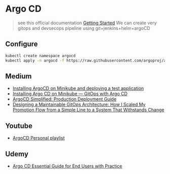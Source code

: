 # Argo CD


> see this official documentation [Getting Started](https://argo-cd.readthedocs.io/en/stable/getting_started/#getting-started)
> We can create very gitops and devsecops pipeline using git+jenkins+helm+argoCD


## Configure

```zsh
kubectl create namespace argocd
kubectl apply -n argocd -f https://raw.githubusercontent.com/argoproj/argo-cd/stable/manifests/install.yaml
```


## Medium
- [Installing ArgoCD on Minikube and deploying a test application](https://medium.com/@mehmetodabashi/installing-argocd-on-minikube-and-deploying-a-test-application-caa68ec55fbf)
- [Installing Argo CD on Minikube — GitOps with Argo CD](https://medium.com/@eftech93/installing-argo-cd-on-minikube-gitops-with-argo-cd-c451d4a06459)
- [ArgoCD Simplified: Production Deployment Guide](https://medium.com/@mhrznamn068/argocd-simplified-production-deployment-guide-00ab8ab03e23)
- [Designing a Maintainable GitOps Architecture: How I Scaled My Promotion Flow from a Simple Line to a System That Withstands Change](https://medium.com/@zxc0905fghasd/designing-a-maintainable-gitops-architecture-how-i-scaled-my-promotion-flow-from-a-simple-line-to-830320e6248f)



## Youtube
- [ArgoCD Personal playlist](https://www.youtube.com/playlist?list=PL67qvtIf7Oxs7e6z2o0kzCR-z27Q3VDyq)


## Udemy
- [Argo CD Essential Guide for End Users with Practice](https://udemy.com/course/argo-cd-essential-guide-for-end-users-with-practice/)